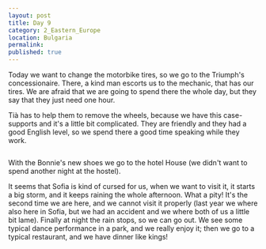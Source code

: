 ```yaml
---
layout: post
title: Day 9
category: 2_Eastern_Europe
location: Bulgaria
permalink: 
published: true
---
```


Today we want to change the motorbike tires, so we go to the Triumph's concessionaire. There, a kind man escorts us to the mechanic, that has our tires. We are afraid that we are going to spend there the whole day, but they say that they just need one hour. 

Tià has to help them to remove the wheels, because we have this case-supports and it's a little bit complicated. They are friendly and they had a good English level, so we spend there a good time speaking while they work. 

<p><a
href="https://lh3.googleusercontent.com/evk_ujOxRWfEV538kLZe-rplaFshk0l7RPS4IJYQN26IN5Wll22lrsauQeuTLuovMJoG82NQyjQfohUzp67xceiqJY7zrvp81AFp_wK1GgEodwMtqAubaWZFAGoD-tG6tTKJOKvLMmx7GyKj-qh7reusCyg1YWjak-_UMw8CdUxbJodev9rCk9kKpXetPFGII-ow0yHmqqVQfet5xjnGaxzR5VcJY4CtLdoxj0Yj3viI7ecrqESk48uNp2ALD5iWmmFeiJmijEu4w93qrn3QAm6Vp9B9twbSwm8qcKnpB8M0Rw_wjO9V-2M7ZbL4VMZIqDyG2jchTi0ufsW1lwr6DTFdr3xOg2yFjAC0nF6Uvru3Zb_ELCjIrbz0-HMxXuT49_vj5n5xkuC7gh1xa1JgYpx96tbCeF4HvMfYqo4wJA4OwRChWmgwoePb6bvMckQFvam8lzjbJI-y7h-ZBHqYEgru8OSdFHkmcYpruu46oSvv46ahZglBnnP3txUvWGHXElDfcGL2Ho3OZUrUHJXUtRYBDqsqsYakPylgZwv1a6gW5yqBD8qYi1f9dc4IEyH7FMEqBcfEk_7zfwXvdYhjyyZYVOcWyePuPVtHiUF5x4bXiz4zCdn_VCr0DAa7e0bIMXrw4IsEyxoHrvV1BcL9UdpMg8SWRK5KRw=w883-h662-no"> 
<img src="https://lh3.googleusercontent.com/evk_ujOxRWfEV538kLZe-rplaFshk0l7RPS4IJYQN26IN5Wll22lrsauQeuTLuovMJoG82NQyjQfohUzp67xceiqJY7zrvp81AFp_wK1GgEodwMtqAubaWZFAGoD-tG6tTKJOKvLMmx7GyKj-qh7reusCyg1YWjak-_UMw8CdUxbJodev9rCk9kKpXetPFGII-ow0yHmqqVQfet5xjnGaxzR5VcJY4CtLdoxj0Yj3viI7ecrqESk48uNp2ALD5iWmmFeiJmijEu4w93qrn3QAm6Vp9B9twbSwm8qcKnpB8M0Rw_wjO9V-2M7ZbL4VMZIqDyG2jchTi0ufsW1lwr6DTFdr3xOg2yFjAC0nF6Uvru3Zb_ELCjIrbz0-HMxXuT49_vj5n5xkuC7gh1xa1JgYpx96tbCeF4HvMfYqo4wJA4OwRChWmgwoePb6bvMckQFvam8lzjbJI-y7h-ZBHqYEgru8OSdFHkmcYpruu46oSvv46ahZglBnnP3txUvWGHXElDfcGL2Ho3OZUrUHJXUtRYBDqsqsYakPylgZwv1a6gW5yqBD8qYi1f9dc4IEyH7FMEqBcfEk_7zfwXvdYhjyyZYVOcWyePuPVtHiUF5x4bXiz4zCdn_VCr0DAa7e0bIMXrw4IsEyxoHrvV1BcL9UdpMg8SWRK5KRw=w883-h662-no" alt=""></a></p>

With the Bonnie's new shoes we go to the hotel House (we didn't want to spend another night at the hostel).

It seems that Sofia is kind of cursed for us, when we want to visit it, it starts a big storm, and it keeps raining the whole afternoon. What a pity! It's the second time we are here, and we cannot visit it properly (last year we where also here in Sofia, but we had an accident and we where both of us a little bit lame). Finally at night the rain stops, so we can go out. We see some typical dance performance in a park, and we really enjoy it; then we go to a typical restaurant, and we have dinner like kings!
